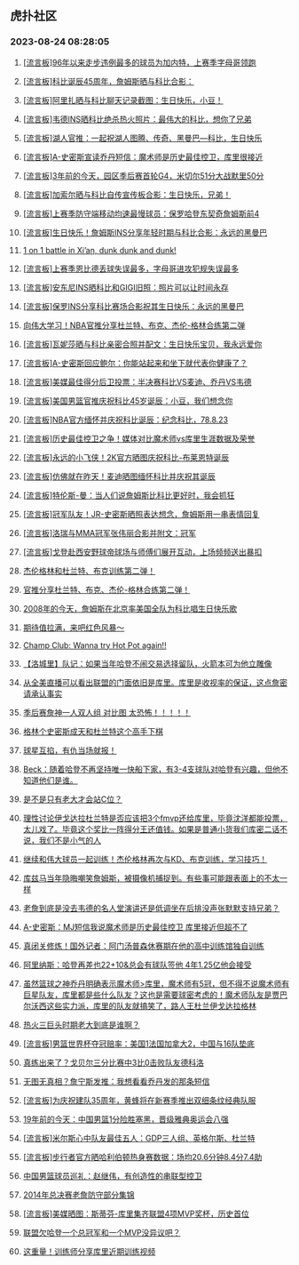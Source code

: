 ## 虎扑社区 
### 2023-08-24 08:28:05

1. [[流言板]96年以来走步违例最多的球员为加内特，上赛季字母哥领跑](https://bbs.hupu.com/61803529.html)

2. [[流言板]科比诞辰45周年，詹姆斯晒与科比合影：️](https://bbs.hupu.com/61803348.html)

3. [[流言板]阿里扎晒与科比聊天记录截图：生日快乐，小豆！](https://bbs.hupu.com/61803416.html)

4. [[流言板]韦德INS晒科比绝杀热火照片：最伟大的科比，想你了兄弟](https://bbs.hupu.com/61803319.html)

5. [[流言板]湖人官推：一起祝湖人图腾、传奇、黑曼巴—科比，生日快乐](https://bbs.hupu.com/61802174.html)

6. [[流言板]A-史密斯宣读乔丹短信：魔术师是历史最佳控卫，库里很接近](https://bbs.hupu.com/61802376.html)

7. [[流言板]3年前的今天，园区季后赛首轮G4，米切尔51分大战默里50分](https://bbs.hupu.com/61802648.html)

8. [[流言板]加索尔晒与科比自传宣传板合影：生日快乐，兄弟！](https://bbs.hupu.com/61803369.html)

9. [[流言板]上赛季防守端移动均速最慢球员：保罗哈登东契奇詹姆斯前4](https://bbs.hupu.com/61801678.html)

10. [[流言板]生日快乐！詹姆斯INS分享年轻时期与科比合影：永远的黑曼巴](https://bbs.hupu.com/61803314.html)

11. [1 on 1 battle in Xi’an, dunk dunk and dunk!](https://bbs.hupu.com/61801542.html)

12. [[流言板]上赛季恩比德丢球失误最多，字母哥进攻犯规失误最多](https://bbs.hupu.com/61802027.html)

13. [[流言板]安东尼INS晒科比和GIGI旧照：照片可以让时间永存](https://bbs.hupu.com/61803330.html)

14. [[流言板]保罗INS分享科比赛场合影祝其生日快乐：永远的黑曼巴](https://bbs.hupu.com/61803341.html)

15. [向伟大学习！NBA官推分享杜兰特、布克、杰伦-格林合练第二弹](https://bbs.hupu.com/61803364.html)

16. [[流言板]瓦妮莎晒与科比亲密合照并配文：生日快乐宝贝，我永远爱你](https://bbs.hupu.com/61802036.html)

17. [[流言板]A-史密斯回应鲍尔：你能站起来和坐下就代表你健康了？](https://bbs.hupu.com/61803744.html)

18. [[流言板]美媒最佳得分后卫投票：半决赛科比VS麦迪、乔丹VS韦德](https://bbs.hupu.com/61801117.html)

19. [[流言板]美国男篮官推庆祝科比45岁诞辰：小豆，我们想念你](https://bbs.hupu.com/61800497.html)

20. [[流言板]NBA官方缅怀并庆祝科比诞辰：纪念科比，78.8.23](https://bbs.hupu.com/61801048.html)

21. [[流言板]历史最佳控卫之争！媒体对比魔术师vs库里生涯数据及荣誉](https://bbs.hupu.com/61800212.html)

22. [[流言板]永远的小飞侠！2K官方晒图庆祝科比-布莱恩特诞辰](https://bbs.hupu.com/61803649.html)

23. [[流言板]仿佛就在昨天！麦迪晒图缅怀科比并庆祝其诞辰](https://bbs.hupu.com/61803669.html)

24. [[流言板]特伦斯-曼：当人们说詹姆斯比科比更好时，我会抓狂](https://bbs.hupu.com/61803844.html)

25. [[流言板]冠军队友！JR-史密斯晒照表达想念，詹姆斯用一串表情回复](https://bbs.hupu.com/61801284.html)

26. [[流言板]洛瑞与MMA冠军张伟丽合影并附文：冠军](https://bbs.hupu.com/61803761.html)

27. [[流言板]戈登赴西安野球帝球场与师傅们展开互动，上场频频送出暴扣](https://bbs.hupu.com/61802038.html)

28. [杰伦格林和杜兰特、布克训练第二弹！](https://bbs.hupu.com/61803601.html)

29. [官推分享杜兰特、布克、杰伦-格林合练第二弹！](https://bbs.hupu.com/61803508.html)

30. [2008年的今天，詹姆斯在北京率美国全队为科比唱生日快乐歌](https://bbs.hupu.com/61798463.html)

31. [期待值拉满，来吧红色风暴～](https://bbs.hupu.com/61803581.html)

32. [Champ Club: Wanna try Hot Pot again!!](https://bbs.hupu.com/61797623.html)

33. [【洛城里】队记：如果当年哈登不闹交易选择留队，火箭本可为他立雕像](https://bbs.hupu.com/61803590.html)

34. [从全美直播可以看出联盟的门面依旧是库里。库里是收视率的保证，这点詹密请承认事实](https://bbs.hupu.com/61803484.html)

35. [季后赛詹神一人双人组 对比图 太恐怖！！！！！](https://bbs.hupu.com/61803422.html)

36. [格林个史密斯成天和杜兰特这个高手下棋](https://bbs.hupu.com/61803460.html)

37. [球星互掐，有仇当场就报！](https://bbs.hupu.com/61797878.html)

38. [Beck：随着哈登不再坚持唯一快船下家，有3-4支球队对哈登有兴趣，但他不知道他们是谁。 ​​​](https://bbs.hupu.com/61803611.html)

39. [是不是只有老大才会站C位？](https://bbs.hupu.com/61803390.html)

40. [理性讨论伊戈达拉杜兰特是否应该把3个fmvp还给库里，毕竟沈洋都能投票，太儿戏了。毕竟这个奖比一阵得分王还值钱。如果是普通小货我们库密二话不说，我们不是小气的人](https://bbs.hupu.com/61803417.html)

41. [继续和伟大球员一起训练！杰伦格林再次与KD、布克训练，学习技巧！](https://bbs.hupu.com/61803423.html)

42. [库兹马当年隐晦嘲笑詹姆斯，被摄像机捕捉到。有些事可能跟表面上的不太一样](https://bbs.hupu.com/61803474.html)

43. [老詹到底是没去韦德的名人堂演讲还是低调坐在后排没声张默默支持兄弟？](https://bbs.hupu.com/61803382.html)

44. [A-史密斯：MJ短信我说魔术师是历史最佳控卫 库里接近但超不了](https://bbs.hupu.com/61803258.html)

45. [真闭关修炼！国外记者：阿门汤普森休赛期在他的高中训练馆独自训练](https://bbs.hupu.com/61800819.html)

46. [阿里纳斯：哈登再差也22+10&总会有球队签他 4年1.25亿他会接受](https://bbs.hupu.com/61803244.html)

47. [虽然篮球之神乔丹明确表示魔术师>库里，魔术师有5冠，但不得不说魔术师有巨星队友，库里都是些什么队友？这也是需要球密考虑的！魔术师队友是贾巴尔沃西这些实力派，库里的队友就搞笑了，路人王杜兰伊戈达拉格林](https://bbs.hupu.com/61803349.html)

48. [热火三巨头时期老大到底是谁啊？](https://bbs.hupu.com/61803280.html)

49. [[流言板]男篮世界杯夺冠赔率：美国1法国加拿大2，中国与16队垫底](https://bbs.hupu.com/61797316.html)

50. [真练出来了？戈贝尔三分比赛中3比0击败队友德科洛](https://bbs.hupu.com/61801319.html)

51. [无图无真相？詹宁斯发推：我想看看乔丹发的那条短信](https://bbs.hupu.com/61803257.html)

52. [[流言板]为庆祝建队35周年，黄蜂将在新赛季推出双细条纹经典队服](https://bbs.hupu.com/61802409.html)

53. [19年前的今天：中国男篮1分险胜塞黑，晋级雅典奥运会八强](https://bbs.hupu.com/61796503.html)

54. [[流言板]米尔斯心中队友最佳五人：GDP三人组、英格尔斯、杜兰特](https://bbs.hupu.com/61801293.html)

55. [[流言板]步行者官方晒哈利伯顿热身赛数据：场均20.6分钟8.4分7.4助](https://bbs.hupu.com/61802535.html)

56. [中国男篮球员巡礼：赵继伟，有创造性的串联型控卫](https://bbs.hupu.com/61798051.html)

57. [2014年总决赛老詹防守部分集锦](https://bbs.hupu.com/61801573.html)

58. [[流言板]美媒晒图：斯蒂芬-库里集齐联盟4项MVP奖杯，历史首位](https://bbs.hupu.com/61797277.html)

59. [联盟欠哈登一个总冠军和一个MVP没异议吧？](https://bbs.hupu.com/61803216.html)

60. [这重量！训练师分享库里近期训练视频](https://bbs.hupu.com/61801173.html)

